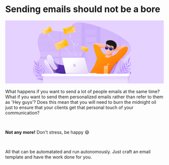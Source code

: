 # Sending emails should not be a bore

![Email Automation](img/email_automation.png)

What happens if you want to send a lot of people emails at the same time? What if you want to send them personalized emails rather than refer to them as 'Hey guys'? Does this mean that you will need to burn the midnight oil just to ensure that your clients get that personal touch of your communication?

&nbsp;

**Not any more!** Don't stress, be happy 😄

&nbsp;

All that can be automatated and run autonomously. Just craft an email template and have the work done for you.
